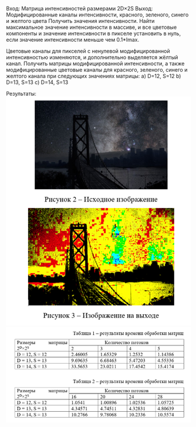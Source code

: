 Вход: Матрица интенсивностей размерами 2D×2S
Выход: Модифицированные каналы интенсивности, красного, зеленого, синего и желтого цвета
Получить значения интенсивности. Найти максимальное значение интенсивности в массиве, и все цветовые компоненты и значение интенсивности в пикселе установить в нуль, если значение интенсивности меньше чем 0.1*Imax.

Цветовые каналы для пикселей с ненулевой модифицированной интенсивностью изменяются, и дополнительно выделяется жёлтый канал.
Получить матрицы модифицированной интенсивности, а также модифицированные цветовые каналы для красного, зеленого, синего и желтого канала при следующих значениях матрицы:
a) D=12, S=12
b) D=13, S=13
c) D=14, S=13

Результаты:
![](https://github.com/novkri/GPU_Parallel/blob/master/img/Аннотация%202020-05-27%20205337.png)
![](https://github.com/novkri/GPU_Parallel/blob/master/img/Аннотация%202020-05-27%20205352.png)
